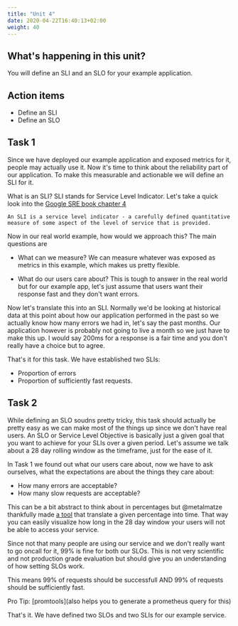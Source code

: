 ```yaml
---
title: "Unit 4"
date: 2020-04-22T16:40:13+02:00
weight: 40
---
```


## What's happening in this unit?
You will define an SLI and an SLO for your example application.


## Action items
* Define an SLI
* Define an SLO

## Task 1

Since we have deployed our example application and exposed metrics for it, people may actually use it.
Now it's time to think about the reliability part of our application.
To make this measurable and actionable we will define an SLI for it.

What is an SLI?
SLI stands for Service Level Indicator. Let's take a quick look into the [Google SRE book chapter 4](https://landing.google.com/sre/sre-book/chapters/service-level-objectives/)
```
An SLI is a service level indicator - a carefully defined quantitative measure of some aspect of the level of service that is provided.
```
Now in our real world example, how would we approach this?
The main questions are
* What can we measure?
We can measure whatever was exposed as metrics in this example, which makes us pretty flexible.

* What do our users care about?
This is tough to answer in the real world but for our example app, let's just assume that users want their response fast and they don't want errors.

Now let's translate this into an SLI.
Normally we'd be looking at historical data at this point about how our application performed in the past so we actually know how many errors we had in, let's say the past months.
Our application however is probably not going to live a month so we just have to make this up.
I would say 200ms for a response is a fair time and you don't really have a choice but to agree.

That's it for this task. We have established two SLIs:
* Proportion of errors
* Proportion of sufficiently fast requests.

## Task 2

While defining an SLO soudns pretty tricky, this task should actually be pretty easy as we can make most of the things up since we don't have real users.
An SLO or Service Level Objective is basically just a given goal that you want to achieve for your SLIs over a given period.
Let's assume we talk about a 28 day rolling window as the timeframe, just for the ease of it.

In Task 1 we found out what our users care about, now we have to ask ourselves, what the expectations are about the things they care about:
* How many errors are acceptable?
* How many slow requests are acceptable?

This can be a bit abstract to think about in percentages but @metalmatze thankfully made [a tool](https://promtools.dev/) that translate a given percentage into time.
That way you can easily visualize how long in the 28 day window your users will not be able to access your service.

Since not that many people are using our service and we don't really want to go oncall for it, 99% is fine for both our SLOs.
This is not very scientific and not production grade evaluation but should give you an understanding of how setting SLOs work.

This means 99% of requests should be successfull AND 99% of requests should be sufficiently fast.


Pro Tip: [promtools](also helps you to generate a prometheus query for this)

That's it.
We have defined two SLOs and two SLIs for our example service.
